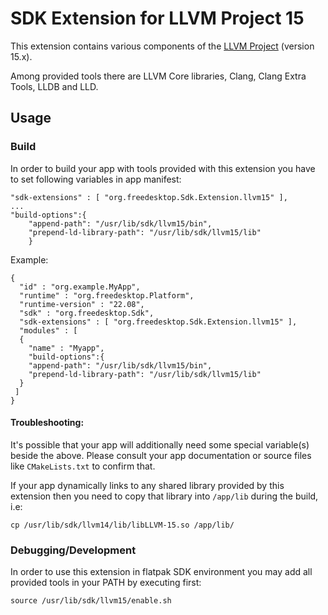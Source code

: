 # SDK Extension for LLVM Project 15

This extension contains various components of the [LLVM Project](https://llvm.org) (version 15.x).

Among provided tools there are LLVM Core libraries, Clang, Clang Extra Tools, LLDB and LLD.

## Usage

### Build

In order to build your app with tools provided with this extension you have to set following variables in app manifest:

```
"sdk-extensions" : [ "org.freedesktop.Sdk.Extension.llvm15" ],
...
"build-options":{
    "append-path": "/usr/lib/sdk/llvm15/bin",
    "prepend-ld-library-path": "/usr/lib/sdk/llvm15/lib"
    }
```

Example:

```
{
  "id" : "org.example.MyApp",
  "runtime" : "org.freedesktop.Platform",
  "runtime-version" : "22.08",
  "sdk" : "org.freedesktop.Sdk",
  "sdk-extensions" : [ "org.freedesktop.Sdk.Extension.llvm15" ],
  "modules" : [
  {
    "name" : "Myapp",
    "build-options":{
    "append-path": "/usr/lib/sdk/llvm15/bin",
    "prepend-ld-library-path": "/usr/lib/sdk/llvm15/lib"
  }
 ]
}
```

#### Troubleshooting:

It's possible that your app will additionally need some special variable(s) beside the above. Please consult your app documentation or source files like `CMakeLists.txt` to confirm that.

If your app dynamically links to any shared library provided by this extension then you need to copy that library into `/app/lib` during the build, i.e:

```
cp /usr/lib/sdk/llvm14/lib/libLLVM-15.so /app/lib/
```

### Debugging/Development

In order to use this extension in flatpak SDK environment you may add all provided tools in your PATH by executing first:

```
source /usr/lib/sdk/llvm15/enable.sh
```
